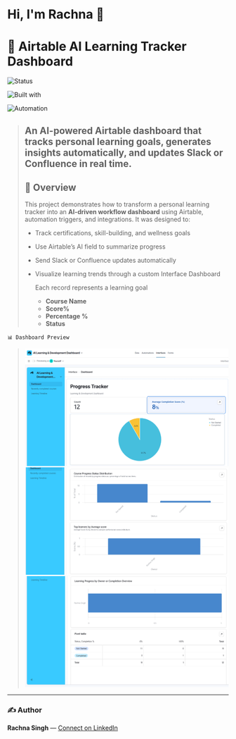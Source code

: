 # Hi, I'm Rachna 👋

# 🤖 Airtable AI Learning Tracker Dashboard 

![Status](https://img.shields.io/badge/status-active-brightgreen) 

![Built with](https://img.shields.io/badge/built%20with-Airtable-blue) 

![Automation](https://img.shields.io/badge/automation-Slack-lightgrey) 

> **An AI-powered Airtable dashboard that tracks personal learning goals, generates insights automatically, and updates Slack or Confluence in real time.**
> ---
> ## 🧭 Overview
> This project demonstrates how to transform a personal learning tracker into an **AI-driven workflow dashboard** using Airtable, automation triggers, and integrations.
> It was designed to:
> - Track certifications, skill-building, and wellness goals
> - Use Airtable’s AI field to summarize progress
> - Send Slack or Confluence updates automatically
>
> - Visualize learning trends through a custom Interface Dashboard
>  
>
>   Each record represents a learning goal 
>   - **Course Name**
>   - **Score%**
>   - **Percentage %**
>   - **Status**
>
    📊 Dashboard Preview

>   ![AI Learning Tracker Dashboard](https://github.com/rachnas80/airtable-ai-automation/blob/main/asets/Dashboard_1.png)
>   ![AI Learning Tracker Dashboard](https://github.com/rachnas80/airtable-ai-automation/blob/main/asets/Dashboard_2.png)
>   ![AI Learning Tracker Dashboard](https://github.com/rachnas80/airtable-ai-automation/blob/main/asets/Dashboard_3.png)

 ---
 ### ✍️ Author
 **Rachna Singh** — [Connect on LinkedIn](https://www.linkedin.com/in/rachus/)

